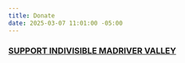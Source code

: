 ```yaml
---
title: Donate
date: 2025-03-07 11:01:00 -05:00
---
```


### [SUPPORT INDIVISIBLE MADRIVER VALLEY](https://secure.actblue.com/donate/imrv2025)
